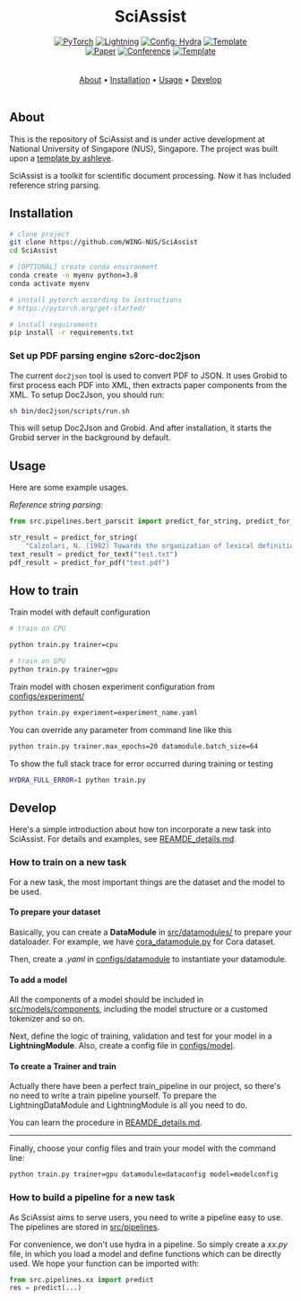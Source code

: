 

<div align="center">
   
# SciAssist
<a href="https://pytorch.org/get-started/locally/"><img alt="PyTorch" src="https://img.shields.io/badge/PyTorch-ee4c2c?logo=pytorch&logoColor=white"></a>
<a href="https://pytorchlightning.ai/"><img alt="Lightning" src="https://img.shields.io/badge/-Lightning-792ee5?logo=pytorchlightning&logoColor=white"></a>
<a href="https://hydra.cc/"><img alt="Config: Hydra" src="https://img.shields.io/badge/Config-Hydra-89b8cd"></a>
<a href="https://github.com/ashleve/lightning-hydra-template"><img alt="Template" src="https://img.shields.io/badge/-Lightning--Hydra--Template-017F2F?style=flat&logo=github&labelColor=gray"></a><br>
[![Paper](http://img.shields.io/badge/paper-arxiv.1001.2234-B31B1B.svg)](https://www.nature.com/articles/nature14539)
[![Conference](http://img.shields.io/badge/AnyConference-year-4b44ce.svg)](https://papers.nips.cc/paper/2020)
<a href="https://github.com/ashleve/lightning-hydra-template"><img alt="Template" src="https://img.shields.io/badge/-Lightning--Hydra--Template-017F2F?style=flat&logo=github&labelColor=gray"></a><br>
  <br> <br>
  <a href="#about">About</a> •
  <a href="#installation">Installation</a> •
  <a href="#usage">Usage</a> •
  <a href="#develop">Develop</a> 
  <br> <br>
</div>

## About

This is the repository of SciAssist and is under active development at National University of Singapore (NUS), Singapore. The project was built upon a [template by ashleve](https://github.com/ashleve/lightning-hydra-template).

SciAssist is a toolkit for scientific document processing. Now it has included reference string parsing.
## Installation

```bash
# clone project
git clone https://github.com/WING-NUS/SciAssist
cd SciAssist

# [OPTIONAL] create conda environment
conda create -n myenv python=3.8
conda activate myenv

# install pytorch according to instructions
# https://pytorch.org/get-started/

# install requirements
pip install -r requirements.txt
```

### Set up PDF parsing engine s2orc-doc2json
The current `doc2json` tool is used to convert PDF to JSON. It uses Grobid to first process each PDF into XML, then extracts paper components from the XML.
To setup Doc2Json, you should run:
```bash
sh bin/doc2json/scripts/run.sh
```
This will setup Doc2Json and Grobid. And after installation, it starts the Grobid server in the background by default.



## Usage

Here are some example usages.

_Reference string parsing:_
```python
from src.pipelines.bert_parscit import predict_for_string, predict_for_text, predict_for_pdf

str_result = predict_for_string(
    "Calzolari, N. (1982) Towards the organization of lexical definitions on a database structure. In E. Hajicova (Ed.), COLING '82 Abstracts, Charles University, Prague, pp.61-64.")
text_result = predict_for_text("test.txt")
pdf_result = predict_for_pdf("test.pdf")
```


## How to train

Train model with default configuration

```bash
# train on CPU

python train.py trainer=cpu

# train on GPU
python train.py trainer=gpu 

```

Train model with chosen experiment configuration from [configs/experiment/](configs/experiment/)

```bash
python train.py experiment=experiment_name.yaml
```

You can override any parameter from command line like this

```bash
python train.py trainer.max_epochs=20 datamodule.batch_size=64
```

To show the full stack trace for error occurred during training or testing

```bash
HYDRA_FULL_ERROR=1 python train.py
```

## Develop
Here's a simple introduction about how ton incorporate a new task into SciAssist.
For details and examples, see [REAMDE_details.md](README_details.md).
### How to train on a new task
For a new task, the most important things are the dataset and the model to be used.
#### To prepare your dataset
Basically, you can create a **DataModule** in [src/datamodules/](src/datamodules/) to prepare your dataloader.
For example, we have [cora_datamodule.py](src/datamodules/cora_datamodule.py) for Cora dataset. 

Then, create a _.yaml_ in [configs/datamodule](configs/datamodule) to instantiate your datamodule. 


#### To add a model
All the components of a model should be included in [src/models/components](src/models/components), including the model structure or a customed tokenizer and so on. 

Next, define the logic of training, validation and test for your model in a **LightningModule**.
Also, create a config file in [configs/model](configs/model).

#### To create a Trainer and train
Actually there have been a perfect train_pipeline in our project, so there's no need to write a train pipeline yourself. 
To prepare the LightningDataModule and LightningModule is all you need to do. 

You can learn the procedure in [REAMDE_details.md](README_details.md).

___
Finally, choose your config files and train your model with the command line:
```bash
python train.py trainer=gpu datamodule=dataconfig model=modelconfig
```
### How to build a pipeline for a new task
As SciAssist aims to serve users, you need to write a pipeline easy to use.
The pipelines are stored in [src/pipelines](src/pipelines). 

For convenience, we don't use hydra in a pipeline. 
So simply create a _xx.py_ file, in which you load a model and define functions which can be directly used.
We hope your function can be imported with:
```python
from src.pipelines.xx import predict
res = predict(...)
```

